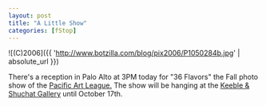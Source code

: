 ```yaml
---
layout: post
title: "A Little Show"
categories: [fStop]
---
```



![(C)2006]({{ 'http://www.botzilla.com/blog/pix2006/P1050284b.jpg' | absolute_url }})


There's a reception in Palo Alto at 3PM today for "36 Flavors" the Fall photo show of the <a href="http://www.pacificartleage.org/">Pacific Art League.</a> The show will be hanging at the <a href="http://www.kspphoto.com/"> Keeble & Shuchat Gallery</a> until October 17th.
